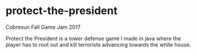 # protect-the-president

Cobresun Fall Game Jam 2017

Protect the President is a tower defense game I made in java 
where the player has to root out and kill terrorists advancing 
towards the white house.
